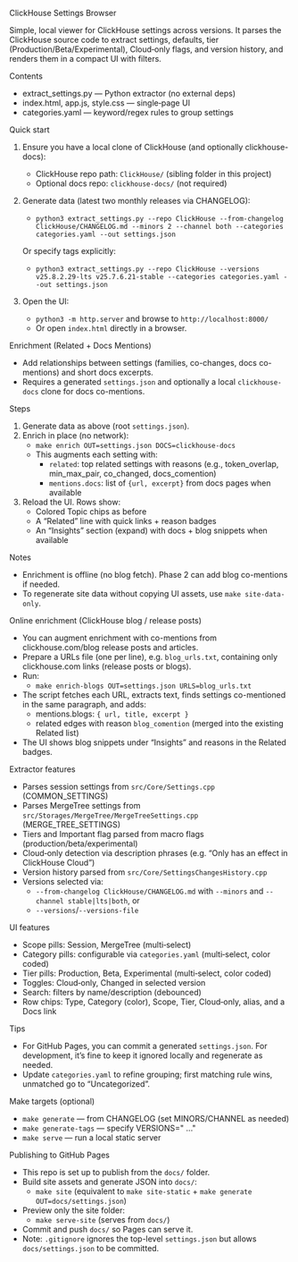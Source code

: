 ClickHouse Settings Browser

Simple, local viewer for ClickHouse settings across versions. It parses the ClickHouse source code to extract settings, defaults, tier (Production/Beta/Experimental), Cloud‑only flags, and version history, and renders them in a compact UI with filters.

Contents
- extract_settings.py — Python extractor (no external deps)
- index.html, app.js, style.css — single‑page UI
- categories.yaml — keyword/regex rules to group settings

Quick start
1) Ensure you have a local clone of ClickHouse (and optionally clickhouse-docs):
   - ClickHouse repo path: `ClickHouse/` (sibling folder in this project)
   - Optional docs repo: `clickhouse-docs/` (not required)

2) Generate data (latest two monthly releases via CHANGELOG):
   - `python3 extract_settings.py --repo ClickHouse --from-changelog ClickHouse/CHANGELOG.md --minors 2 --channel both --categories categories.yaml --out settings.json`

   Or specify tags explicitly:
   - `python3 extract_settings.py --repo ClickHouse --versions v25.8.2.29-lts v25.7.6.21-stable --categories categories.yaml --out settings.json`

3) Open the UI:
   - `python3 -m http.server` and browse to `http://localhost:8000/`
   - Or open `index.html` directly in a browser.

Enrichment (Related + Docs Mentions)
- Add relationships between settings (families, co-changes, docs co-mentions) and short docs excerpts.
- Requires a generated `settings.json` and optionally a local `clickhouse-docs` clone for docs co-mentions.

Steps
1) Generate data as above (root `settings.json`).
2) Enrich in place (no network):
   - `make enrich OUT=settings.json DOCS=clickhouse-docs`
   - This augments each setting with:
     - `related`: top related settings with reasons (e.g., token_overlap, min_max_pair, co_changed, docs_comention)
     - `mentions.docs`: list of `{url, excerpt}` from docs pages when available
3) Reload the UI. Rows show:
   - Colored Topic chips as before
   - A “Related” line with quick links + reason badges
   - An “Insights” section (expand) with docs + blog snippets when available

Notes
- Enrichment is offline (no blog fetch). Phase 2 can add blog co-mentions if needed.
- To regenerate site data without copying UI assets, use `make site-data-only`.

Online enrichment (ClickHouse blog / release posts)
- You can augment enrichment with co-mentions from clickhouse.com/blog release posts and articles.
- Prepare a URLs file (one per line), e.g. `blog_urls.txt`, containing only clickhouse.com links (release posts or blogs).
- Run:
  - `make enrich-blogs OUT=settings.json URLS=blog_urls.txt`
- The script fetches each URL, extracts text, finds settings co-mentioned in the same paragraph, and adds:
  - mentions.blogs: `{ url, title, excerpt }`
  - related edges with reason `blog_comention` (merged into the existing Related list)
- The UI shows blog snippets under “Insights” and reasons in the Related badges.

Extractor features
- Parses session settings from `src/Core/Settings.cpp` (COMMON_SETTINGS)
- Parses MergeTree settings from `src/Storages/MergeTree/MergeTreeSettings.cpp` (MERGE_TREE_SETTINGS)
- Tiers and Important flag parsed from macro flags (production/beta/experimental)
- Cloud‑only detection via description phrases (e.g. “Only has an effect in ClickHouse Cloud”)
- Version history parsed from `src/Core/SettingsChangesHistory.cpp`
- Versions selected via:
  - `--from-changelog ClickHouse/CHANGELOG.md` with `--minors` and `--channel stable|lts|both`, or
  - `--versions`/`--versions-file`

UI features
- Scope pills: Session, MergeTree (multi‑select)
- Category pills: configurable via `categories.yaml` (multi‑select, color coded)
- Tier pills: Production, Beta, Experimental (multi‑select, color coded)
- Toggles: Cloud‑only, Changed in selected version
- Search: filters by name/description (debounced)
- Row chips: Type, Category (color), Scope, Tier, Cloud‑only, alias, and a Docs link

Tips
- For GitHub Pages, you can commit a generated `settings.json`. For development, it’s fine to keep it ignored locally and regenerate as needed.
- Update `categories.yaml` to refine grouping; first matching rule wins, unmatched go to “Uncategorized”.

Make targets (optional)
- `make generate` — from CHANGELOG (set MINORS/CHANNEL as needed)
- `make generate-tags` — specify VERSIONS="<tag1> <tag2> ..."
- `make serve` — run a local static server

Publishing to GitHub Pages
- This repo is set up to publish from the `docs/` folder.
- Build site assets and generate JSON into `docs/`:
  - `make site` (equivalent to `make site-static` + `make generate OUT=docs/settings.json`)
- Preview only the site folder:
  - `make serve-site` (serves from `docs/`)
- Commit and push `docs/` so Pages can serve it.
- Note: `.gitignore` ignores the top-level `settings.json` but allows `docs/settings.json` to be committed.
